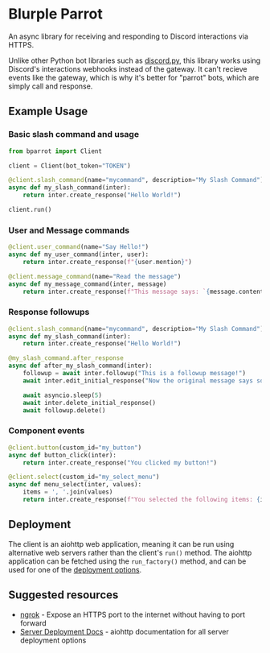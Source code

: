 # Blurple Parrot

An async library for receiving and responding to Discord interactions via HTTPS.

Unlike other Python bot libraries such as [discord.py](https://github.com/Rapptz/discord.py), this library works using Discord's interactions webhooks instead of the gateway. It can't recieve events like the gateway, which is why it's better for "parrot" bots, which are simply call and response.

## Example Usage

### Basic slash command and usage
```py
from bparrot import Client

client = Client(bot_token="TOKEN")

@client.slash_command(name="mycommand", description="My Slash Command")
async def my_slash_command(inter):
    return inter.create_response("Hello World!")

client.run()
```

### User and Message commands
```py
@client.user_command(name="Say Hello!")
async def my_user_command(inter, user):
    return inter.create_response(f"{user.mention}")

@client.message_command(name="Read the message")
async def my_message_command(inter, message)
    return inter.create_response(f"This message says: `{message.content}`")
```

### Response followups
```py
@client.slash_command(name="mycommand", description="My Slash Command")
async def my_slash_command(inter):
    return inter.create_response("Hello World!")

@my_slash_command.after_response
async def after_my_slash_command(inter):
    followup = await inter.followup("This is a followup message!")
    await inter.edit_initial_response("Now the original message says something different!")

    await asyncio.sleep(5)
    await inter.delete_initial_response()
    await followup.delete()
```

### Component events
```py
@client.button(custom_id="my_button")
async def button_click(inter):
    return inter.create_response("You clicked my button!")

@client.select(custom_id="my_select_menu")
async def menu_select(inter, values):
    items = ', '.join(values)
    return inter.create_response(f"You selected the following items: {items}")
```

## Deployment
The client is an aiohttp web application, meaning it can be run using alternative web servers rather than the client's `run()` method. The aiohttp application can be fetched using the `run_factory()` method, and can be used for one of the [deployment options](https://docs.aiohttp.org/en/stable/deployment.html#server-deployment).

## Suggested resources

 - [ngrok](https://ngrok.com/) - Expose an HTTPS port to the internet without having to port forward
 - [Server Deployment Docs](https://docs.aiohttp.org/en/stable/deployment.html#server-deployment) - aiohttp documentation for all server deployment options